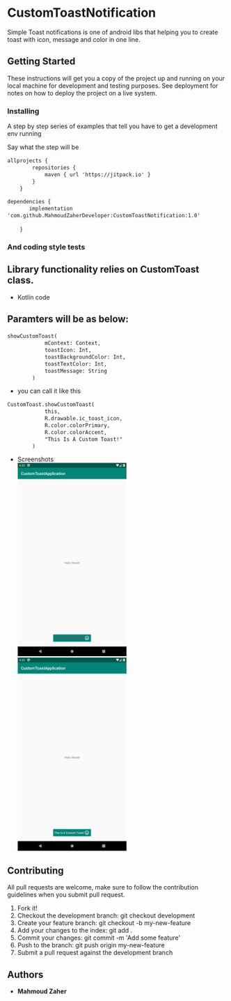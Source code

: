 # CustomToastNotification
Simple Toast notifications is one of android libs that helping you to create toast with icon, message and color in one line.


## Getting Started

These instructions will get you a copy of the project up and running on your local machine for development and testing purposes. See deployment for notes on how to deploy the project on a live system.



### Installing

A step by step series of examples that tell you have to get a development env running

Say what the step will be

```
allprojects {
		repositories {
			maven { url 'https://jitpack.io' }
		}
	}
```

```
dependencies {
	   implementation 'com.github.MahmoudZaherDeveloper:CustomToastNotification:1.0'

	}
```




### And coding style tests

## Library functionality relies on CustomToast class.

* Kotlin code 

 ## Paramters will be as below:
 ```
 showCustomToast(
             mContext: Context,
             toastIcon: Int,
             toastBackgroundColor: Int,
             toastTextColor: Int,
             toastMessage: String
         )
```

* you can call it like this
```
CustomToast.showCustomToast(
            this,
            R.drawable.ic_toast_icon,
            R.color.colorPrimary,
            R.color.colorAccent,
            "This Is A Custom Toast!"
        )
 ```      

* Screenshots  
<img src="screenshots/Screenshot_1581368886.png" width="250"/><img src="screenshots/Screenshot_1581369167.png" width="250"/> 

## Contributing
All pull requests are welcome, make sure to follow the contribution guidelines when you submit pull request.

1. Fork it!
2. Checkout the development branch: git checkout development
3. Create your feature branch: git checkout -b my-new-feature
4. Add your changes to the index: git add .
5. Commit your changes: git commit -m 'Add some feature'
6. Push to the branch: git push origin my-new-feature
7. Submit a pull request against the development branch

## Authors

* **Mahmoud Zaher** 

